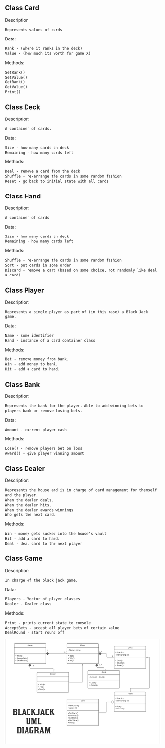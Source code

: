 
## Class Card


Description

	Represents values of cards

Data:

	Rank - (where it ranks in the deck)
	Value - (how much its worth for game X)

Methods:

	SetRank()
	SetValue()
	GetRank()
	GetValue()
	Print()
## Class Deck

Description:

	A container of cards.
	
Data:

	Size - how many cards in deck
	Remaining - how many cards left
Methods:

	Deal - remove a card from the deck
	Shuffle - re-arrange the cards in some random fashion
	Reset - go back to initial state with all cards
	
## Class Hand

Description:

	A container of cards
	
Data:

	Size - how many cards in deck
	Remaining - how many cards left

Methods:

	Shuffle - re-arrange the cards in some random fashion
	Sort - put cards in some order
	Discard - remove a card (based on some choice, not randomly like deal a card)

## Class Player

Description:

	Represents a single player as part of (in this case) a Black Jack game.
Data:

	Name - some identifier
	Hand - instance of a card container class

Methods:

	Bet - remove money from bank.
	Win - add money to bank.
	Hit - add a card to hand.
## Class Bank
Description:

	Represents the bank for the player. Able to add winning bets to players bank or remove losing bets.
Data:

	Amount - current player cash
	
Methods:

	Lose() - remove players bet on loss
	Award() - give player winning amount
	
## Class Dealer

Description:

	Represents the house and is in charge of card management for themself and the player.
	When the dealer deals.
	When the dealer hits.
	When the dealer awards winnings
	Who gets the next card.
	
Methods:

	Win - money gets sucked into the house's vault
	Hit - add a card to hand.
	Deal - deal card to the next player
	
	
## Class Game

Description:

	In charge of the black jack game.
	

Data:

	Players - Vector of player classes
	Dealer - Dealer class

Methods:

	Print - prints current state to console
	AcceptBets - accept all player bets of certain value
	DealRound - start round off

![Blackjack UML](Assignments/P02/blackjack.PNG)
